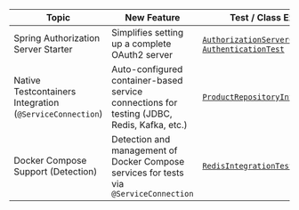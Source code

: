 | Topic                                                    | New Feature                                                                                  | Test / Class Example                                                                                                                                                                                                                     |
|----------------------------------------------------------|----------------------------------------------------------------------------------------------|------------------------------------------------------------------------------------------------------------------------------------------------------------------------------------------------------------------------------------------|
| Spring Authorization Server Starter                      | Simplifies setting up a complete OAuth2 server                                               | [`AuthorizationServerConfig`](./src/main/java/io/bmeurant/spring/boot31/features/config/AuthorizationServerConfig.java), [`AuthenticationTest`](./src/test/java/io/meurant/spring/boot31/features/authorization/AuthenticationTest.java) |
| Native Testcontainers Integration (`@ServiceConnection`) | Auto-configured container-based service connections for testing (JDBC, Redis, Kafka, etc.)   | [`ProductRepositoryIntegrationTest`](./src/test/java/io/bmeurant/spring/boot31/features/testcontainers/ProductRepositoryIntegrationTest.java)                                                                                            |
| Docker Compose Support (Detection)                       | Detection and management of Docker Compose services for tests via `@ServiceConnection`       | [`RedisIntegrationTest`](./src/test/java/io/bmeurant/spring/boot31/features/dockercompose/RedisIntegrationTest.java)                                                                                                                                                                                                                                 |
